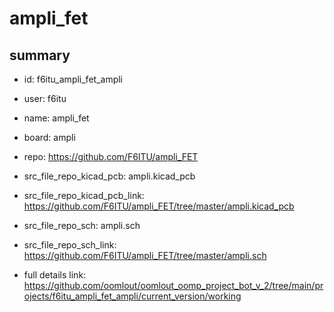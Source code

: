 # ampli_fet
 
## summary 
* id: f6itu_ampli_fet_ampli
* user: f6itu
* name: ampli_fet
* board: ampli
* repo: https://github.com/F6ITU/ampli_FET
* src_file_repo_kicad_pcb: ampli.kicad_pcb
* src_file_repo_kicad_pcb_link: https://github.com/F6ITU/ampli_FET/tree/master/ampli.kicad_pcb


* src_file_repo_sch: ampli.sch
* src_file_repo_sch_link: https://github.com/F6ITU/ampli_FET/tree/master/ampli.sch
* full details link: https://github.com/oomlout/oomlout_oomp_project_bot_v_2/tree/main/projects/f6itu_ampli_fet_ampli/current_version/working  







